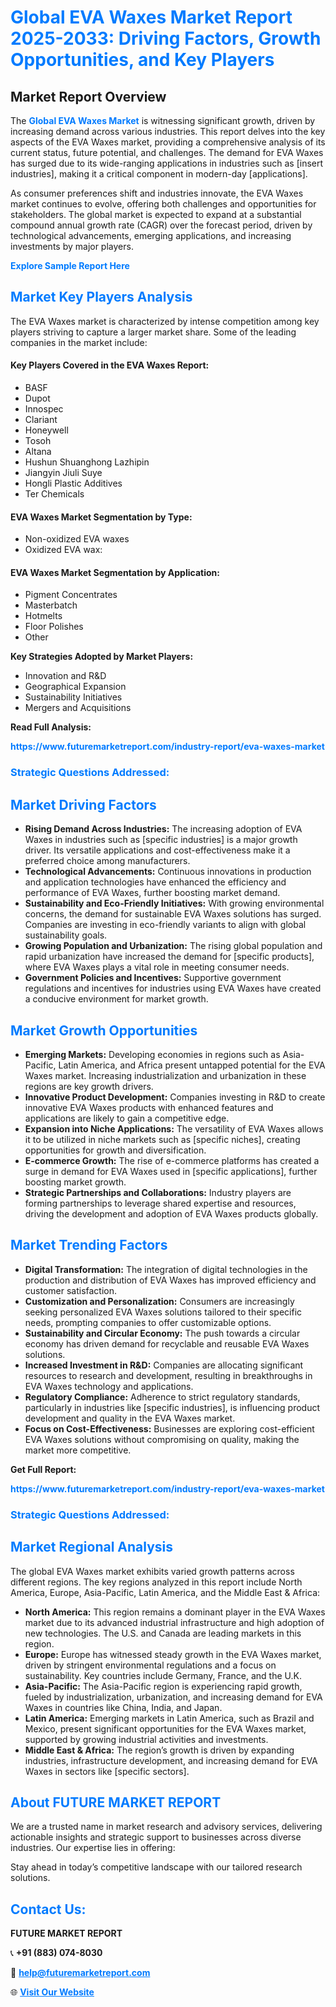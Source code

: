<h1 style="color: #007BFF;">Global EVA Waxes Market Report 2025-2033: Driving Factors, Growth Opportunities, and Key Players</h1>

<section id="overview">
<h2>Market Report Overview</h2>
<p>The <a href="https://www.futuremarketreport.com/industry-report/eva-waxes-market" style="color: #007BFF; text-decoration: none;"><strong>Global EVA Waxes Market</strong></a> is witnessing significant growth, driven by increasing demand across various industries. This report delves into the key aspects of the EVA Waxes market, providing a comprehensive analysis of its current status, future potential, and challenges. The demand for EVA Waxes has surged due to its wide-ranging applications in industries such as [insert industries], making it a critical component in modern-day [applications].</p>
<p>As consumer preferences shift and industries innovate, the EVA Waxes market continues to evolve, offering both challenges and opportunities for stakeholders. The global market is expected to expand at a substantial compound annual growth rate (CAGR) over the forecast period, driven by technological advancements, emerging applications, and increasing investments by major players.</p>
</section>

<section id="overview">
<p><a href="https://www.futuremarketreport.com/request-sample/reportId=102287" style="color: #007BFF; text-decoration: none;"><strong>Explore Sample Report Here</strong></a></p>
</section>

<section id="key-players">
<h2 style="color: #007BFF;">Market Key Players Analysis</h2>
<p>The EVA Waxes market is characterized by intense competition among key players striving to capture a larger market share. Some of the leading companies in the market include:</p>
<h4>Key Players Covered in the EVA Waxes Report:</h4>
<ul><li>BASF</li><li>Dupot</li><li>Innospec</li><li>Clariant</li><li>Honeywell</li><li>Tosoh</li><li>Altana</li><li>Hushun Shuanghong Lazhipin</li><li>Jiangyin Jiuli Suye</li><li>Hongli Plastic Additives</li><li>Ter Chemicals</li></ul>
<h4>EVA Waxes Market Segmentation by Type:</h4>
<ul><li>Non-oxidized EVA waxes</li><li>Oxidized EVA wax:</li></ul>

<h4>EVA Waxes Market Segmentation by Application:</h4>
<ul><li>Pigment Concentrates</li><li>Masterbatch</li><li>Hotmelts</li><li>Floor Polishes</li><li>Other</li></ul>
<p><strong>Key Strategies Adopted by Market Players:</strong></p>
<ul>
<li>Innovation and R&D</li>
<li>Geographical Expansion</li>
<li>Sustainability Initiatives</li>
<li>Mergers and Acquisitions</li>
</ul>
</section>

<section>
<p><strong>Read Full Analysis: </strong></p><a href="https://www.futuremarketreport.com/industry-report/eva-waxes-market" style="color: #007BFF; text-decoration: none;"><strong>https://www.futuremarketreport.com/industry-report/eva-waxes-market</strong></a>
<h3 style="color: #007BFF;">Strategic Questions Addressed:</h3>
</section>

<section id="driving-factors">
<h2 style="color: #007BFF;">Market Driving Factors</h2>
<ul>
<li><strong>Rising Demand Across Industries:</strong> The increasing adoption of EVA Waxes in industries such as [specific industries] is a major growth driver. Its versatile applications and cost-effectiveness make it a preferred choice among manufacturers.</li>
<li><strong>Technological Advancements:</strong> Continuous innovations in production and application technologies have enhanced the efficiency and performance of EVA Waxes, further boosting market demand.</li>
<li><strong>Sustainability and Eco-Friendly Initiatives:</strong> With growing environmental concerns, the demand for sustainable EVA Waxes solutions has surged. Companies are investing in eco-friendly variants to align with global sustainability goals.</li>
<li><strong>Growing Population and Urbanization:</strong> The rising global population and rapid urbanization have increased the demand for [specific products], where EVA Waxes plays a vital role in meeting consumer needs.</li>
<li><strong>Government Policies and Incentives:</strong> Supportive government regulations and incentives for industries using EVA Waxes have created a conducive environment for market growth.</li>
</ul>
</section>

<section id="growth-opportunities">
<h2 style="color: #007BFF;">Market Growth Opportunities</h2>
<ul>
<li><strong>Emerging Markets:</strong> Developing economies in regions such as Asia-Pacific, Latin America, and Africa present untapped potential for the EVA Waxes market. Increasing industrialization and urbanization in these regions are key growth drivers.</li>
<li><strong>Innovative Product Development:</strong> Companies investing in R&D to create innovative EVA Waxes products with enhanced features and applications are likely to gain a competitive edge.</li>
<li><strong>Expansion into Niche Applications:</strong> The versatility of EVA Waxes allows it to be utilized in niche markets such as [specific niches], creating opportunities for growth and diversification.</li>
<li><strong>E-commerce Growth:</strong> The rise of e-commerce platforms has created a surge in demand for EVA Waxes used in [specific applications], further boosting market growth.</li>
<li><strong>Strategic Partnerships and Collaborations:</strong> Industry players are forming partnerships to leverage shared expertise and resources, driving the development and adoption of EVA Waxes products globally.</li>
</ul>
</section>

<section id="trending-factors">
<h2 style="color: #007BFF;">Market Trending Factors</h2>
<ul>
<li><strong>Digital Transformation:</strong> The integration of digital technologies in the production and distribution of EVA Waxes has improved efficiency and customer satisfaction.</li>
<li><strong>Customization and Personalization:</strong> Consumers are increasingly seeking personalized EVA Waxes solutions tailored to their specific needs, prompting companies to offer customizable options.</li>
<li><strong>Sustainability and Circular Economy:</strong> The push towards a circular economy has driven demand for recyclable and reusable EVA Waxes solutions.</li>
<li><strong>Increased Investment in R&D:</strong> Companies are allocating significant resources to research and development, resulting in breakthroughs in EVA Waxes technology and applications.</li>
<li><strong>Regulatory Compliance:</strong> Adherence to strict regulatory standards, particularly in industries like [specific industries], is influencing product development and quality in the EVA Waxes market.</li>
<li><strong>Focus on Cost-Effectiveness:</strong> Businesses are exploring cost-efficient EVA Waxes solutions without compromising on quality, making the market more competitive.</li>
</ul>
</section>

<section>
<p><strong>Get Full Report: </strong></p><a href="https://www.futuremarketreport.com/industry-report/eva-waxes-market" style="color: #007BFF; text-decoration: none;"><strong>https://www.futuremarketreport.com/industry-report/eva-waxes-market</strong></a>
<h3 style="color: #007BFF;">Strategic Questions Addressed:</h3>
</section>


<section id="regional-analysis">
<h2 style="color: #007BFF;">Market Regional Analysis</h2>
<p>The global EVA Waxes market exhibits varied growth patterns across different regions. The key regions analyzed in this report include North America, Europe, Asia-Pacific, Latin America, and the Middle East & Africa:</p>
<ul>
<li><strong>North America:</strong> This region remains a dominant player in the EVA Waxes market due to its advanced industrial infrastructure and high adoption of new technologies. The U.S. and Canada are leading markets in this region.</li>
<li><strong>Europe:</strong> Europe has witnessed steady growth in the EVA Waxes market, driven by stringent environmental regulations and a focus on sustainability. Key countries include Germany, France, and the U.K.</li>
<li><strong>Asia-Pacific:</strong> The Asia-Pacific region is experiencing rapid growth, fueled by industrialization, urbanization, and increasing demand for EVA Waxes in countries like China, India, and Japan.</li>
<li><strong>Latin America:</strong> Emerging markets in Latin America, such as Brazil and Mexico, present significant opportunities for the EVA Waxes market, supported by growing industrial activities and investments.</li>
<li><strong>Middle East & Africa:</strong> The region’s growth is driven by expanding industries, infrastructure development, and increasing demand for EVA Waxes in sectors like [specific sectors].</li>
</ul>
</section>

<footer>
<h2 style="color: #007BFF;">About FUTURE MARKET REPORT</h2>
<p>We are a trusted name in market research and advisory services, delivering actionable insights and strategic support to businesses across diverse industries. Our expertise lies in offering:</p>

<p>Stay ahead in today’s competitive landscape with our tailored research solutions.</p>

<h2 style="color: #007BFF;">Contact Us:</h2>
<p><strong>FUTURE MARKET REPORT</strong></p>
<p>📞 <strong>+91 (883) 074-8030</strong></p>
<p>📧 <strong><a href="mailto:help@futuremarketreport.com" style="color: #007BFF;">help@futuremarketreport.com</a></strong></p>
<p>🌐 <strong><a href="https://www.futuremarketreport.com/" style="color: #007BFF;">Visit Our Website</a></strong></p>
</footer>
